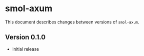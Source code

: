 # smol-axum

This document describes changes between versions of `smol-axum`.

## Version 0.1.0

- Initial release
